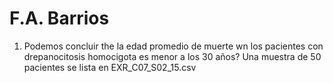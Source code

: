 # F.A. Barrios  
1. Podemos concluir the la edad promedio de muerte wn los pacientes con drepanocitosis homocigota es menor a los 30 años? Una muestra de 50 pacientes se lista en EXR_C07_S02_15.csv
